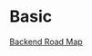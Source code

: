 # Basic

[Backend Road Map](https://storage.googleapis.com/static.fastcampus.co.kr/prod/uploads/202305/091310-821/%EB%B0%B1%EC%97%94%EB%93%9C-%EB%A1%9C%EB%93%9C%EB%A7%B5-%ED%95%9C%EA%B8%80%ED%8C%90.png "Open!")